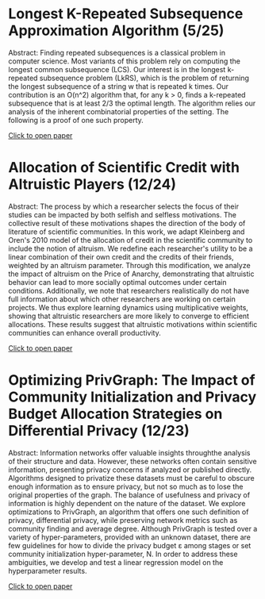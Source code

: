 <!-- # EssentCell: Determining Essential Evolutionary Relations from Noisy Single-Cell Data
[Click to Download Poster](files/EssentCell.pdf)
-->
# Longest K-Repeated Subsequence Approximation Algorithm (5/25)

Abstract: Finding repeated subsequences is a classical problem in computer science. Most variants of this problem rely on computing the longest common subsequence (LCS). Our interest is in the longest k-repeated subsequence
problem (LkRS), which is the problem of returning the longest subsequence of a string w that is repeated k times. Our contribution is an O(n^2) algorithm that, for any k > 0, finds a k-repeated subsequence that is at least
2/3 the optimal length. The algorithm relies our analysis of the inherent combinatorial properties of the setting. The following is a proof of one such property.

[Click to open paper ](files/LKRSproof.pdf)

# Allocation of Scientific Credit with Altruistic Players (12/24)

Abstract:
The process by which a researcher selects the focus of their studies can be impacted by both selfish and selfless motivations. The collective result of these motivations shapes the direction of the body of literature of scientific communities. In this work, we adapt Kleinberg and Oren's 2010 model of the allocation of credit in the scientific community to include the notion of altruism. We redefine each researcher's utility to be a linear combination of their own credit and the credits of their friends, weighted by an altruism parameter. Through this modification, we analyze the impact of altruism on the Price of Anarchy, demonstrating that altruistic behavior can lead to more socially optimal outcomes under certain conditions. Additionally, we note that researchers realistically do not have full information about which other researchers are working on certain projects. We thus explore learning dynamics using multiplicative weights, showing that altruistic researchers are more likely to converge to efficient allocations. These results suggest that altruistic motivations within scientific communities can enhance overall productivity.

[Click to open paper ](files/Scientific_Credit_Altruism.pdf)

# Optimizing PrivGraph: The Impact of Community Initialization and Privacy Budget Allocation Strategies on Differential Privacy (12/23) 

Abstract: 
Information networks offer valuable insights throughthe analysis of their structure and data. However, these networks often contain sensitive information, presenting privacy concerns if analyzed or published directly. Algorithms designed to privatize these datasets must be careful to obscure enough information as to ensure privacy, but not so much as to lose the original properties of the graph. The balance of usefulness and privacy of information is highly dependent on the nature of the dataset. We explore optimizations to PrivGraph, an algorithm that offers one such definition of privacy, differential privacy, while preserving network metrics such as community finding and average degree. Although PrivGraph is tested over a variety of hyper-parameters, provided with an unknown dataset, there are few guidelines for how to divide the privacy budget ε among stages or set community initialization hyper-parameter, N. In order to address these ambiguities, we develop and test a linear regression model on the hyperparameter results.

[Click to open paper ](files/optimizing_privgraph.pdf)


